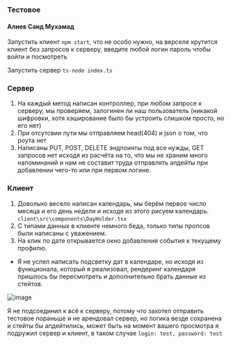 ### Тестовое

#### Алиев Саид Мухамад

Запустить клиент `npm start`, что не особо нужно, на верселе крутится клиент без запросов к серверу, введите любой логин пароль чтобы войти и посмотреть

Запустить сервер
`ts-node index.ts`


### Сервер

1. На каждый метод написан контроллер, при любом запросе к серверу, мы проверяем, залогинен ли наш пользователь (никакой шифровки, хотя хэширование было бы устроить слишком просто, но его нет)
2. При отсутсвии пути мы отправляем head(404) и json о том, что роута нет
3. Написаны PUT, POST, DELETE эндпоинты под все нужды, GET запросов нет исходя из расчёта на то, что мы не храним много напоминаний и нам не составит труда отправлять апдейты при добавлении чего-то или при первом логине.


### Клиент

1. Довольно весело написан календарь, мы берём первое число месяца и его день недели и исходя из этого рисуем календарь. `client\src\components\DayHolder.tsx`
2. С типами данных в клиенте немного беда, только типы пропсов были написаны с уважением.
3. На клик по дате открывается окно добавления события к текущему профилю.


- Я не успел написать подсветку дат в календаре, но исходя из функционала, который я реализовал, рендеринг календаря пришлось бы пересмотреть и дополнительно брать данные из стейтов.


![image](https://user-images.githubusercontent.com/53974324/203679386-3c653ef6-8c67-47b3-8ec8-57155514a745.png)





Я не подсоединил к всё к серверу, потому что захотел отправить тестовое пораньше и не арендовал сервер, но логика везде сохранена и стейты бы апдейтились, может быть на момент вашего просмотра я подружил сервер и клиент, в таком случае `login: test, password: test`



